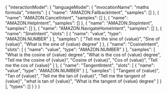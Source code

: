 {
    "interactionModel": {
        "languageModel": {
            "invocationName": "maths formula",
            "intents": [
                {
                    "name": "AMAZON.FallbackIntent",
                    "samples": []
                },
                {
                    "name": "AMAZON.CancelIntent",
                    "samples": []
                },
                {
                    "name": "AMAZON.HelpIntent",
                    "samples": []
                },
                {
                    "name": "AMAZON.StopIntent",
                    "samples": []
                },
                {
                    "name": "AMAZON.NavigateHomeIntent",
                    "samples": []
                },
                {
                    "name": "SineIntent",
                    "slots": [
                        {
                            "name": "value",
                            "type": "AMAZON.NUMBER"
                        }
                    ],
                    "samples": [
                        "Tell me the sine of {value}",
                        "Sine of {value}",
                        "What is the sine of {value} degree"
                    ]
                },
                {
                    "name": "CosineIntent",
                    "slots": [
                        {
                            "name": "value",
                            "type": "AMAZON.NUMBER"
                        }
                    ],
                    "samples": [
                        "What is the cosine of {value} degree",
                        "What is the cos of {value} degree",
                        "Tell me the cosine of {value}",
                        "Cosine of {value}",
                        "Cos of {value}",
                        "Tell me the cos of {value}"
                    ]
                },
                {
                    "name": "TangentIntent",
                    "slots": [
                        {
                            "name": "value",
                            "type": "AMAZON.NUMBER"
                        }
                    ],
                    "samples": [
                        "Tangent of {value}",
                        "Tan of {value}",
                        "Tell me the tan of {value}",
                        "Tell me the tangent of {value}",
                        "what is tan of {value}",
                        "What is the tangent of {value} degree"
                    ]
                }
            ],
            "types": []
        }
    }
}